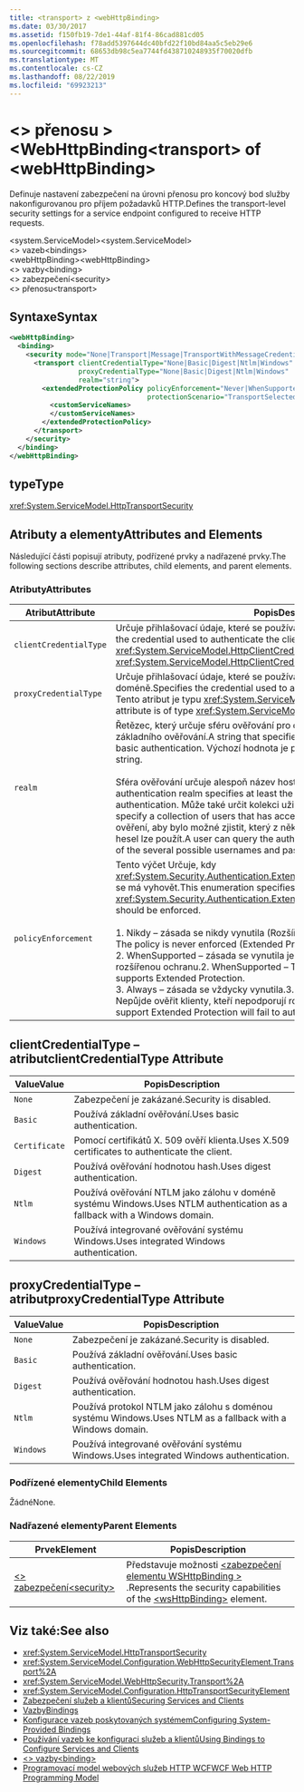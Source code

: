 ```yaml
---
title: <transport> z <webHttpBinding>
ms.date: 03/30/2017
ms.assetid: f150fb19-7de1-44af-81f4-86cad881cd05
ms.openlocfilehash: f78add5397644dc40bfd22f10bd84aa5c5eb29e6
ms.sourcegitcommit: 68653db98c5ea7744fd438710248935f70020dfb
ms.translationtype: MT
ms.contentlocale: cs-CZ
ms.lasthandoff: 08/22/2019
ms.locfileid: "69923213"
---
```

# <a name="transport-of-webhttpbinding"></a><span data-ttu-id="5c78e-102">\<> přenosu > \<WebHttpBinding</span><span class="sxs-lookup"><span data-stu-id="5c78e-102">\<transport> of \<webHttpBinding></span></span>
<span data-ttu-id="5c78e-103">Definuje nastavení zabezpečení na úrovni přenosu pro koncový bod služby nakonfigurovanou pro příjem požadavků HTTP.</span><span class="sxs-lookup"><span data-stu-id="5c78e-103">Defines the transport-level security settings for a service endpoint configured to receive HTTP requests.</span></span>  
  
 <span data-ttu-id="5c78e-104">\<system.ServiceModel></span><span class="sxs-lookup"><span data-stu-id="5c78e-104">\<system.ServiceModel></span></span>  
<span data-ttu-id="5c78e-105">\<> vazeb</span><span class="sxs-lookup"><span data-stu-id="5c78e-105">\<bindings></span></span>  
<span data-ttu-id="5c78e-106">\<webHttpBinding></span><span class="sxs-lookup"><span data-stu-id="5c78e-106">\<webHttpBinding></span></span>  
<span data-ttu-id="5c78e-107">\<> vazby</span><span class="sxs-lookup"><span data-stu-id="5c78e-107">\<binding></span></span>  
<span data-ttu-id="5c78e-108">\<> zabezpečení</span><span class="sxs-lookup"><span data-stu-id="5c78e-108">\<security></span></span>  
<span data-ttu-id="5c78e-109">\<> přenosu</span><span class="sxs-lookup"><span data-stu-id="5c78e-109">\<transport></span></span>  
  
## <a name="syntax"></a><span data-ttu-id="5c78e-110">Syntaxe</span><span class="sxs-lookup"><span data-stu-id="5c78e-110">Syntax</span></span>  
  
```xml  
<webHttpBinding>
  <binding>
    <security mode="None|Transport|Message|TransportWithMessageCredential|TransportCredentialOnly">
      <transport clientCredentialType="None|Basic|Digest|Ntlm|Windows"
                 proxyCredentialType="None|Basic|Digest|Ntlm|Windows"
                 realm="string">
        <extendedProtectionPolicy policyEnforcement="Never|WhenSupported|Always"
                                  protectionScenario="TransportSelected|TrustedProxy">
          <customServiceNames>
          </customServiceNames>
        </extendedProtectionPolicy>
      </transport>
    </security>
  </binding>
</webHttpBinding>
```  
  
## <a name="type"></a><span data-ttu-id="5c78e-111">type</span><span class="sxs-lookup"><span data-stu-id="5c78e-111">Type</span></span>  
 <xref:System.ServiceModel.HttpTransportSecurity>  
  
## <a name="attributes-and-elements"></a><span data-ttu-id="5c78e-112">Atributy a elementy</span><span class="sxs-lookup"><span data-stu-id="5c78e-112">Attributes and Elements</span></span>  
 <span data-ttu-id="5c78e-113">Následující části popisují atributy, podřízené prvky a nadřazené prvky.</span><span class="sxs-lookup"><span data-stu-id="5c78e-113">The following sections describe attributes, child elements, and parent elements.</span></span>  
  
### <a name="attributes"></a><span data-ttu-id="5c78e-114">Atributy</span><span class="sxs-lookup"><span data-stu-id="5c78e-114">Attributes</span></span>  
  
|<span data-ttu-id="5c78e-115">Atribut</span><span class="sxs-lookup"><span data-stu-id="5c78e-115">Attribute</span></span>|<span data-ttu-id="5c78e-116">Popis</span><span class="sxs-lookup"><span data-stu-id="5c78e-116">Description</span></span>|  
|---------------|-----------------|  
|`clientCredentialType`|<span data-ttu-id="5c78e-117">Určuje přihlašovací údaje, které se používají k ověření klienta ke službě.</span><span class="sxs-lookup"><span data-stu-id="5c78e-117">Specifies the credential used to authenticate the client to the service.</span></span> <span data-ttu-id="5c78e-118">Tento atribut je typu <xref:System.ServiceModel.HttpClientCredentialType>.</span><span class="sxs-lookup"><span data-stu-id="5c78e-118">This attribute is of type <xref:System.ServiceModel.HttpClientCredentialType>.</span></span>|  
|`proxyCredentialType`|<span data-ttu-id="5c78e-119">Určuje přihlašovací údaje, které se používají k ověření klienta na proxy doméně.</span><span class="sxs-lookup"><span data-stu-id="5c78e-119">Specifies the credential used to authenticate the client to a domain proxy.</span></span> <span data-ttu-id="5c78e-120">Tento atribut je typu <xref:System.ServiceModel.HttpProxyCredentialType>.</span><span class="sxs-lookup"><span data-stu-id="5c78e-120">This attribute is of type <xref:System.ServiceModel.HttpProxyCredentialType>.</span></span>|  
|`realm`|<span data-ttu-id="5c78e-121">Řetězec, který určuje sféru ověřování pro ověřování algoritmem Digest nebo základního ověřování.</span><span class="sxs-lookup"><span data-stu-id="5c78e-121">A string that specifies the authentication realm for digest or basic authentication.</span></span> <span data-ttu-id="5c78e-122">Výchozí hodnota je prázdný řetězec.</span><span class="sxs-lookup"><span data-stu-id="5c78e-122">The default is an empty string.</span></span><br /><br /> <span data-ttu-id="5c78e-123">Sféra ověřování určuje alespoň název hostitele, který provádí ověřování.</span><span class="sxs-lookup"><span data-stu-id="5c78e-123">An authentication realm specifies at least the name of the host that performs the authentication.</span></span> <span data-ttu-id="5c78e-124">Může také určit kolekci uživatelů, kteří mají přístup.</span><span class="sxs-lookup"><span data-stu-id="5c78e-124">It can also specify a collection of users that has access.</span></span> <span data-ttu-id="5c78e-125">Uživatel může zadat dotaz na sféru ověření, aby bylo možné zjistit, který z několika možných uživatelských jmen a hesel lze použít.</span><span class="sxs-lookup"><span data-stu-id="5c78e-125">A user can query the authentication realm to ascertain which one of the several possible usernames and passwords can be used.</span></span>|  
|`policyEnforcement`|<span data-ttu-id="5c78e-126">Tento výčet Určuje, kdy <xref:System.Security.Authentication.ExtendedProtection.ExtendedProtectionPolicy> se má vyhovět.</span><span class="sxs-lookup"><span data-stu-id="5c78e-126">This enumeration specifies when the <xref:System.Security.Authentication.ExtendedProtection.ExtendedProtectionPolicy> should be enforced.</span></span><br /><br /> <span data-ttu-id="5c78e-127">1.  Nikdy – zásada se nikdy vynutila (Rozšířená ochrana je zakázaná).</span><span class="sxs-lookup"><span data-stu-id="5c78e-127">1.  Never – The policy is never enforced (Extended Protection is disabled).</span></span><br /><span data-ttu-id="5c78e-128">2.  WhenSupported – zásada se vynutila jenom v případě, že klient podporuje rozšířenou ochranu.</span><span class="sxs-lookup"><span data-stu-id="5c78e-128">2.  WhenSupported – The policy is enforced only if the client supports Extended Protection.</span></span><br /><span data-ttu-id="5c78e-129">3.  Always – zásada se vždycky vynutila.</span><span class="sxs-lookup"><span data-stu-id="5c78e-129">3.  Always – The policy is always enforced.</span></span> <span data-ttu-id="5c78e-130">Nepůjde ověřit klienty, kteří nepodporují rozšířenou ochranu.</span><span class="sxs-lookup"><span data-stu-id="5c78e-130">Clients which don’t support Extended Protection will fail to authenticate.</span></span>|  
  
## <a name="clientcredentialtype-attribute"></a><span data-ttu-id="5c78e-131">clientCredentialType – atribut</span><span class="sxs-lookup"><span data-stu-id="5c78e-131">clientCredentialType Attribute</span></span>  
  
|<span data-ttu-id="5c78e-132">Value</span><span class="sxs-lookup"><span data-stu-id="5c78e-132">Value</span></span>|<span data-ttu-id="5c78e-133">Popis</span><span class="sxs-lookup"><span data-stu-id="5c78e-133">Description</span></span>|  
|-----------|-----------------|  
|`None`|<span data-ttu-id="5c78e-134">Zabezpečení je zakázané.</span><span class="sxs-lookup"><span data-stu-id="5c78e-134">Security is disabled.</span></span>|  
|`Basic`|<span data-ttu-id="5c78e-135">Používá základní ověřování.</span><span class="sxs-lookup"><span data-stu-id="5c78e-135">Uses basic authentication.</span></span>|  
|`Certificate`|<span data-ttu-id="5c78e-136">Pomocí certifikátů X. 509 ověří klienta.</span><span class="sxs-lookup"><span data-stu-id="5c78e-136">Uses X.509 certificates to authenticate the client.</span></span>|  
|`Digest`|<span data-ttu-id="5c78e-137">Používá ověřování hodnotou hash.</span><span class="sxs-lookup"><span data-stu-id="5c78e-137">Uses digest authentication.</span></span>|  
|`Ntlm`|<span data-ttu-id="5c78e-138">Používá ověřování NTLM jako zálohu v doméně systému Windows.</span><span class="sxs-lookup"><span data-stu-id="5c78e-138">Uses NTLM authentication as a fallback with a Windows domain.</span></span>|  
|`Windows`|<span data-ttu-id="5c78e-139">Používá integrované ověřování systému Windows.</span><span class="sxs-lookup"><span data-stu-id="5c78e-139">Uses integrated Windows authentication.</span></span>|  
  
## <a name="proxycredentialtype-attribute"></a><span data-ttu-id="5c78e-140">proxyCredentialType – atribut</span><span class="sxs-lookup"><span data-stu-id="5c78e-140">proxyCredentialType Attribute</span></span>  
  
|<span data-ttu-id="5c78e-141">Value</span><span class="sxs-lookup"><span data-stu-id="5c78e-141">Value</span></span>|<span data-ttu-id="5c78e-142">Popis</span><span class="sxs-lookup"><span data-stu-id="5c78e-142">Description</span></span>|  
|-----------|-----------------|  
|`None`|<span data-ttu-id="5c78e-143">Zabezpečení je zakázané.</span><span class="sxs-lookup"><span data-stu-id="5c78e-143">Security is disabled.</span></span>|  
|`Basic`|<span data-ttu-id="5c78e-144">Používá základní ověřování.</span><span class="sxs-lookup"><span data-stu-id="5c78e-144">Uses basic authentication.</span></span>|  
|`Digest`|<span data-ttu-id="5c78e-145">Používá ověřování hodnotou hash.</span><span class="sxs-lookup"><span data-stu-id="5c78e-145">Uses digest authentication.</span></span>|  
|`Ntlm`|<span data-ttu-id="5c78e-146">Používá protokol NTLM jako zálohu s doménou systému Windows.</span><span class="sxs-lookup"><span data-stu-id="5c78e-146">Uses NTLM as a fallback with a Windows domain.</span></span>|  
|`Windows`|<span data-ttu-id="5c78e-147">Používá integrované ověřování systému Windows.</span><span class="sxs-lookup"><span data-stu-id="5c78e-147">Uses integrated Windows authentication.</span></span>|  
  
### <a name="child-elements"></a><span data-ttu-id="5c78e-148">Podřízené elementy</span><span class="sxs-lookup"><span data-stu-id="5c78e-148">Child Elements</span></span>  
 <span data-ttu-id="5c78e-149">Žádné</span><span class="sxs-lookup"><span data-stu-id="5c78e-149">None.</span></span>  
  
### <a name="parent-elements"></a><span data-ttu-id="5c78e-150">Nadřazené elementy</span><span class="sxs-lookup"><span data-stu-id="5c78e-150">Parent Elements</span></span>  
  
|<span data-ttu-id="5c78e-151">Prvek</span><span class="sxs-lookup"><span data-stu-id="5c78e-151">Element</span></span>|<span data-ttu-id="5c78e-152">Popis</span><span class="sxs-lookup"><span data-stu-id="5c78e-152">Description</span></span>|  
|-------------|-----------------|  
|[<span data-ttu-id="5c78e-153">\<> zabezpečení</span><span class="sxs-lookup"><span data-stu-id="5c78e-153">\<security></span></span>](security-of-webhttpbinding.md)|<span data-ttu-id="5c78e-154">Představuje možnosti [ \<zabezpečení elementu WSHttpBinding >](wshttpbinding.md) .</span><span class="sxs-lookup"><span data-stu-id="5c78e-154">Represents the security capabilities of the [\<wsHttpBinding>](wshttpbinding.md) element.</span></span>|  
  
## <a name="see-also"></a><span data-ttu-id="5c78e-155">Viz také:</span><span class="sxs-lookup"><span data-stu-id="5c78e-155">See also</span></span>

- <xref:System.ServiceModel.HttpTransportSecurity>
- <xref:System.ServiceModel.Configuration.WebHttpSecurityElement.Transport%2A>
- <xref:System.ServiceModel.WebHttpSecurity.Transport%2A>
- <xref:System.ServiceModel.Configuration.HttpTransportSecurityElement>
- [<span data-ttu-id="5c78e-156">Zabezpečení služeb a klientů</span><span class="sxs-lookup"><span data-stu-id="5c78e-156">Securing Services and Clients</span></span>](../../../wcf/feature-details/securing-services-and-clients.md)
- [<span data-ttu-id="5c78e-157">Vazby</span><span class="sxs-lookup"><span data-stu-id="5c78e-157">Bindings</span></span>](../../../wcf/bindings.md)
- [<span data-ttu-id="5c78e-158">Konfigurace vazeb poskytovaných systémem</span><span class="sxs-lookup"><span data-stu-id="5c78e-158">Configuring System-Provided Bindings</span></span>](../../../wcf/feature-details/configuring-system-provided-bindings.md)
- [<span data-ttu-id="5c78e-159">Používání vazeb ke konfiguraci služeb a klientů</span><span class="sxs-lookup"><span data-stu-id="5c78e-159">Using Bindings to Configure Services and Clients</span></span>](../../../wcf/using-bindings-to-configure-services-and-clients.md)
- [<span data-ttu-id="5c78e-160">\<> vazby</span><span class="sxs-lookup"><span data-stu-id="5c78e-160">\<binding></span></span>](../../../misc/binding.md)
- [<span data-ttu-id="5c78e-161">Programovací model webových služeb HTTP WCF</span><span class="sxs-lookup"><span data-stu-id="5c78e-161">WCF Web HTTP Programming Model</span></span>](../../../wcf/feature-details/wcf-web-http-programming-model.md)

